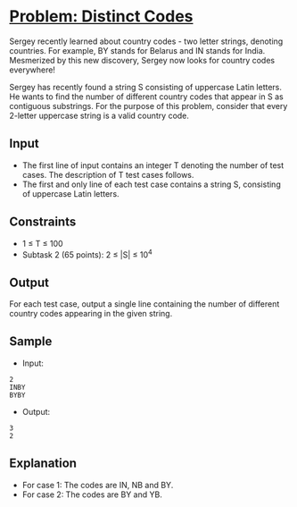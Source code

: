 # [Problem: Distinct Codes](https://www.codechef.com/problems/DISTCODE)

Sergey recently learned about country codes - two letter strings, denoting countries. For example, BY stands for Belarus and IN stands for India. Mesmerized by this new discovery, Sergey now looks for country codes everywhere!

Sergey has recently found a string S consisting of uppercase Latin letters. He wants to find the number of different country codes that appear in S as contiguous substrings. For the purpose of this problem, consider that every 2-letter uppercase string is a valid country code. 

## Input

- The first line of input contains an integer T denoting the number of test cases. The description of T test cases follows.
- The first and only line of each test case contains a string S, consisting of uppercase Latin letters. 

## Constraints

- 1 ≤ T ≤ 100
- Subtask 2 (65 points): 2 ≤ |S| ≤ 10<sup>4</sup>

## Output

For each test case, output a single line containing the number of different country codes appearing in the given string.

## Sample

- Input:
```
2
INBY
BYBY
```

- Output:
```
3
2
```

## Explanation

- For case 1: The codes are IN, NB and BY.
- For case 2: The codes are BY and YB.
